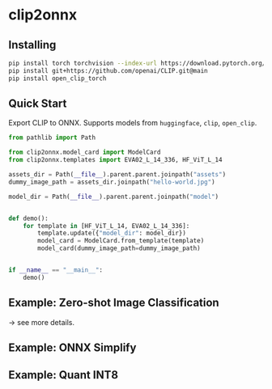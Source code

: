 # clip2onnx

## Installing

```bash
pip install torch torchvision --index-url https://download.pytorch.org/whl/cu118
pip install git+https://github.com/openai/CLIP.git@main
pip install open_clip_torch
```

## Quick Start

Export CLIP to ONNX. Supports models from `huggingface`, `clip`, `open_clip`.

```python
from pathlib import Path

from clip2onnx.model_card import ModelCard
from clip2onnx.templates import EVA02_L_14_336, HF_ViT_L_14

assets_dir = Path(__file__).parent.parent.joinpath("assets")
dummy_image_path = assets_dir.joinpath("hello-world.jpg")

model_dir = Path(__file__).parent.parent.joinpath("model")


def demo():
    for template in [HF_ViT_L_14, EVA02_L_14_336]:
        template.update({"model_dir": model_dir})
        model_card = ModelCard.from_template(template)
        model_card(dummy_image_path=dummy_image_path)


if __name__ == "__main__":
    demo()
```

## Example: Zero-shot Image Classification

→ see more details.

## Example: ONNX Simplify

## Example: Quant INT8
